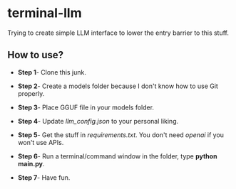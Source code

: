 # terminal-llm
Trying to create simple LLM interface to lower the entry barrier to this stuff.

## How to use?
- **Step 1**- Clone this junk.

- **Step 2**- Create a models folder because I don't know how to use Git properly.

- **Step 3**- Place GGUF file in your models folder.

- **Step 4**- Update *llm_config.json* to your personal liking.

- **Step 5**- Get the stuff in *requirements.txt*. You don't need *openai* if you won't use APIs.

- **Step 6**- Run a terminal/command window in the folder, type **python main.py**.

- **Step 7**- Have fun.

